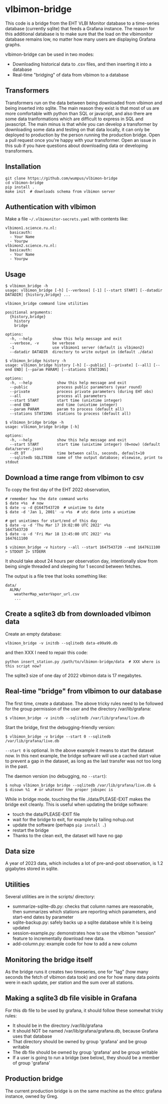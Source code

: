 # vlbimon-bridge

This code is a bridge from the EHT VLBI Monitor database to a
time-series database (currently sqlite) that feeds a Grafana instance.
The reason for this additional database is to make sure that the load
on the vlbimonitor database remains low, no matter how many users are
displaying Grafana graphs.

vlbimon-bridge can be used in two modes:

* Downloading historical data to .csv files, and then inserting it into a database
* Real-time "bridging" of data from vlbimon to a database

## Transformers

Transformers run on the data between being downloaded from vlbimon and
being inserted into sqlite. The main reason they exist is that most of
us are more comfortable with python than SQL or javacript, and also
there are some data tranformations which are difficult to express in
SQL and javascript. The main minus is that while you can develop a
transformer by downloading some data and testing on that data locally,
it can only be deployed to production by the person running the
production bridge. Open a pull request once you're happy with your
transformer. Open an issue in this sub if you have questions about
downloading data or developing transformers.

## Installation

```
git clone https://github.com/wumpus/vlbimon-bridge
cd vlbimon-bridge
pip install .
make init  # downloads schema from vlbimon server
```

## Authentication with vlbimon

Make a file `~/.vlbimonitor-secrets.yaml` with contents like:

```
vlbimon1.science.ru.nl:
  basicauth:
  - Your Name
  - Yourpw
vlbimon2.science.ru.nl:
  basicauth:
  - Your Name
  - Yourpw
```

## Usage

```
$ vlbimon_bridge -h
usage: vlbimon_bridge [-h] [--verbose] [-1] [--start START] [--datadir DATADIR] {history,bridge} ...

vlbimon_bridge command line utilities

positional arguments:
  {history,bridge}
    history
    bridge

options:
  -h, --help         show this help message and exit
  --verbose, -v      be verbose
  -1                 use vlbimon1 server (default is vlbimon2)
  --datadir DATADIR  directory to write output in (default ./data)

$ vlbimon_bridge history -h
usage: vlbimon_bridge history [-h] [--public] [--private] [--all] [--end END] [--param PARAM] [--stations STATIONS]

options:
  -h, --help           show this help message and exit
  --public             process public parameters (year round)
  --private            process private parameters (during EHT obs)
  --all                process all parameters
  --start START        start time (unixtime integer)
  --end END            end time (unixtime integer)
  --param PARAM        param to process (default all)
  --stations STATIONS  stations to process (default all)

$ vlbimon_bridge bridge -h
usage: vlbimon_bridge bridge [-h]

options:
  -h, --help           show this help message and exit
  --start START        start time (unixtime integer) (0=now) (default data/server.json)
  --dt DT              time between calls, seconds, default=10
  --sqlitedb SQLITEDB  name of the output database; elsewise, print to stdout
```

## Download a time range from vlbimon to csv

To copy the first day of the EHT 2022 observation,

```
# remember how the date command works
$ date +%s  # now
$ date -u -d @1647543720  # unixtime to date
$ date -d 'Jan 1, 2001' -u +%s  # utc date into a unixtime

# get unixtimes for start/end of this day
$ date -u -d 'Thu Mar 17 19:02:00 UTC 2022' +%s
1647543720
$ date -u -d 'Fri Mar 18 13:45:00 UTC 2022' +%s
1647611100

$ vibimon_bridge -v history --all --start 1647543720 --end 1647611100 > STDOUT 2> STDERR
```

It should take about 24 hours per observation day, intentionally slow
from being single threaded and sleeping for 1 second between fetches.

The output is a file tree that looks something like:

```
data/
  ALMA/
    weatherMap_waterVapor_url.csv
    ...
```

## Create a sqlite3 db from downloaded vlbimon data

Create an empty database:

```
vlbimon_bridge -v initdb --sqlitedb data-e99a99.db
```

and then XXX I need to repair this code:

```
python insert_station.py /path/to/vlbimon-bridge/data  # XXX where is this script now?
```

The sqlite3 size of one day of 2022 vlbimon data is 17 megabytes.

## Real-time "bridge" from vlbimon to our database

The first time, create a database. The above tricky rules need to be followed
for the group permission of the user and the directory /var/lib/grafana:

```
$ vlbimon_bridge -v initdb --sqlitedb /var/lib/grafana/live.db
```

Start the bridge, first the debugging-friendly version:

```
$ vlbimon_bridge -v bridge --start 0 --sqlitedb /var/lib/grafana/live.db
```

`--start 0` is optional. In the above example it means to start the dataset now.
In this next example, the bridge software will use a cached start value to prevent
a gap in the dataset, as long as the last transfer was not too long in the past.

The daemon version (no debugging, no `--start`):

```
$ nohup vlbimon_bridge bridge --sqlitedb /var/lib/grafana/live.db &
$ disown %1  # or whatever the proper jobspec is
```

While in bridge mode, touching the file ./data/PLEASE-EXIT makes the bridge exit cleanly. This is
useful when updating the bridge software:

* touch the data/PLEASE-EXIT file
* wait for the bridge to exit, for example by tailing nohup.out
* update the software (perhaps `pip install .`)
* restart the bridge
* Thanks to the clean exit, the dataset will have no gap

## Data size

A year of 2023 data, which includes a lot of pre-and-post observation, is 1.2 gigabytes stored in sqlite.

## Utilities

Several utilities are in the scripts/ directory:

* summarize-sqlite-db.py: checks that column names are reasonable, then summarizes which stations are reporting which parameters, and start-end dates by parameter
* sqlite-backup.py: safely backs up a sqlite database while it is being updated
* session-example.py: demonstrates how to use the vlbimon "session" feature to incrementally download new data.
* add-column.py: example code for how to add a new column

## Monitoring the bridge itself

As the bridge runs it creates two timeseries, one for "lag" (how many seconds the
fetch of vlbimon data took) and one for how many data points were in each update,
per station and the sum over all stations.

## Making a sqlite3 db file visible in Grafana

For this db file to be used by grafana, it should follow these somewhat tricky rules:

* It should be in the directory /var/lib/grafana
* It should NOT be named /var/lib/grafana/grafana.db, because Grafana uses that database
* That directory should be owned by group 'grafana' and be group writable
* The db file should be owned by group 'grafana' and be group writable
* If a user is going to run a bridge (see below), they should be a member of group 'grafana'

## Production bridge

The current production bridge is on the same machine as the ehtcc
grafana instance, owned by Greg.
